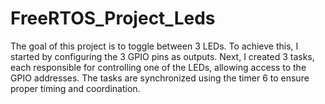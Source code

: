 # FreeRTOS_Project_Leds
The goal of this project is to toggle between 3 LEDs. To achieve this, I started by configuring the 3 GPIO pins as outputs. Next, I created 3 tasks, each responsible for controlling one of the LEDs, allowing access to the GPIO addresses. The tasks are synchronized using the timer 6 to ensure proper timing and coordination.

